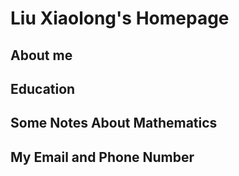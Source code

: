 # Liu Xiaolong's Homepage
## About me

## Education

## Some Notes About Mathematics

## My Email and Phone Number
